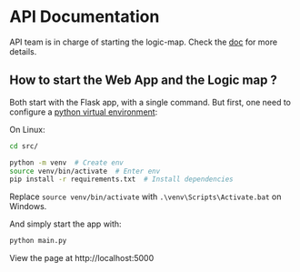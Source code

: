 # API Documentation

API team is in charge of starting the logic-map.
Check the [doc](../LogicMap.md) for more details.

## How to start the Web App and the Logic map ?

Both start with the Flask app, with a single command.
But first, one need to configure a [python virtual environment](https://docs.python.org/3/library/venv.html):

On Linux:
```bash
cd src/

python -m venv  # Create env
source venv/bin/activate  # Enter env
pip install -r requirements.txt  # Install dependencies
```

Replace `source venv/bin/activate` with `.\venv\Scripts\Activate.bat` on Windows.

And simply start the app with:

```bash
python main.py
```

View the page at http://localhost:5000